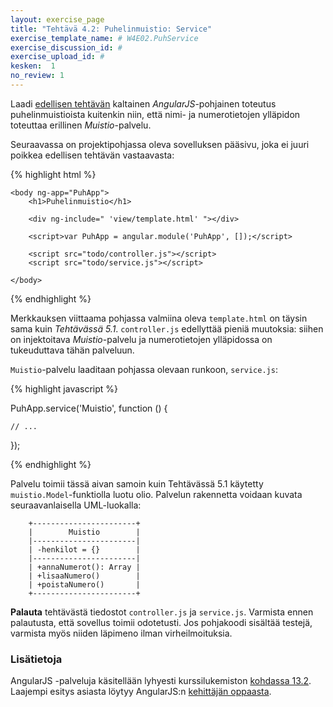 ```yaml
---
layout: exercise_page
title: "Tehtävä 4.2: Puhelinmuistio: Service"
exercise_template_name: # W4E02.PuhService
exercise_discussion_id: #
exercise_upload_id: #
kesken:  1
no_review: 1
---
```



Laadi [edellisen tehtävän](../tehtava41) kaltainen *AngularJS*-pohjainen toteutus puhelinmuistioista kuitenkin niin, että nimi- ja numerotietojen ylläpidon toteuttaa erillinen *Muistio*-palvelu.

Seuraavassa on projektipohjassa oleva sovelluksen pääsivu, joka ei juuri poikkea edellisen tehtävän vastaavasta:

{% highlight html %}

    <body ng-app="PuhApp">
        <h1>Puhelinmuistio</h1>

        <div ng-include=" 'view/template.html' "></div>

        <script>var PuhApp = angular.module('PuhApp', []);</script>

        <script src="todo/controller.js"></script>
        <script src="todo/service.js"></script>

    </body>

{% endhighlight %}

Merkkauksen viittaama pohjassa valmiina oleva `template.html` on täysin sama kuin *Tehtävässä 5.1*. `controller.js` edellyttää pieniä muutoksia: siihen on injektoitava *Muistio*-palvelu ja numerotietojen ylläpidossa on tukeuduttava tähän palveluun.

`Muistio`-palvelu laaditaan pohjassa olevaan runkoon, `service.js`:

{% highlight javascript %}

PuhApp.service('Muistio', function () {

    // ...

});

{% endhighlight %}

Palvelu toimii tässä aivan samoin kuin Tehtävässä 5.1 käytetty `muistio.Model`-funktiolla luotu olio. Palvelun rakennetta voidaan kuvata seuraavanlaisella UML-luokalla:

~~~
    +-----------------------+
    |        Muistio        |
    |-----------------------|
    | -henkilot = {}        |
    |-----------------------|
    | +annaNumerot(): Array |
    | +lisaaNumero()        |
    | +poistaNumero()       |
    +-----------------------+
~~~


**Palauta** tehtävästä tiedostot `controller.js` ja `service.js`. Varmista ennen palautusta, että sovellus toimii odotetusti. Jos pohjakoodi sisältää testejä, varmista myös niiden läpimeno ilman virheilmoituksia.

### Lisätietoja


AngularJS -palveluja käsitellään lyhyesti kurssilukemiston [kohdassa 13.2][weso-13.2]. Laajempi esitys asiasta löytyy AngularJS:n [kehittäjän oppaasta][guide].

[weso-13.2]: {{site.baseurl}}/weso/#13.2-Palvelut-(services)
[guide]: https://docs.angularjs.org/guide/services
